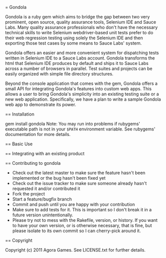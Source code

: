 = Gondola

Gondola is a ruby gem which aims to bridge the gap between two very prominent, open source, quality assurance tools, Selenium IDE and Sauce Labs.
Many quality assurance professionals who don't have the necessary technical skills to write Selenium webdriver-based unit tests prefer to do their
web regression testing using solely the Selenium IDE and then exporting those test cases by some means to Sauce Labs' system.

Gondola offers an easier and more convenient system for dispatching tests written in Selenium IDE to a Sauce Labs account. Gondola transforms the html
that Selenium IDE produces by default and ships it to Sauce Labs across a number of browsers in parallel. Test suites and projects can be easily organized
with simple file directory structures.

Beyond the console application that comes with the gem, Gondola offers a small API for integrating Gondola's features into custom web apps. This allows
a user to bring Gondola's simplicity into an existing testing suite or a new web application. Specifically, we have a plan to write a sample Gondola web
app to demonstrate its power.  

== Installation

 gem install gondola
Note: You may run into problems if rubygems' executable path is not in your `$PATH` environment variable. See rubygems' documentation
for more details.

== Basic Use

== Integrating with an existing product

== Contributing to gondola
 
* Check out the latest master to make sure the feature hasn't been implemented or the bug hasn't been fixed yet
* Check out the issue tracker to make sure someone already hasn't requested it and/or contributed it
* Fork the project
* Start a feature/bugfix branch
* Commit and push until you are happy with your contribution
* Make sure to add tests for it. This is important so I don't break it in a future version unintentionally.
* Please try not to mess with the Rakefile, version, or history. If you want to have your own version, or is otherwise necessary, that is fine, but please isolate to its own commit so I can cherry-pick around it.

== Copyright

Copyright (c) 2011 Agora Games. See LICENSE.txt for
further details.

